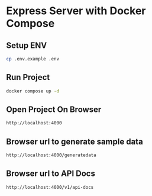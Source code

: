 # Express Server with Docker Compose


## Setup ENV
```sh
cp .env.example .env
```
## Run Project
```sh
docker compose up -d
```
## Open Project On Browser
```sh
http://localhost:4000
```

## Browser url to generate sample data
```sh
http://localhost:4000/generatedata
```

## Browser url to API Docs
```sh
http://localhost:4000/v1/api-docs
```